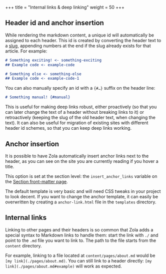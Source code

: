 +++
title = "Internal links & deep linking"
weight = 50
+++

## Header id and anchor insertion
While rendering the markdown content, a unique id will automatically be assigned to each header. This id is created
by converting the header text to a [slug](https://en.wikipedia.org/wiki/Semantic_URL#Slug), appending numbers at the end
if the slug already exists for that article. For example:

```md
# Something exciting! <- something-exciting
## Example code <- example-code

# Something else <- something-else
## Example code <- example-code-1
```

You can also manually specify an id with a `{#…}` suffix on the header line:

```md
# Something manual! {#manual}
```

This is useful for making deep links robust, either proactively (so that you can later change the text of a header without breaking links to it) or retroactively (keeping the slug of the old header text, when changing the text). It can also be useful for migration of existing sites with different header id schemes, so that you can keep deep links working.

## Anchor insertion
It is possible to have Zola automatically insert anchor links next to the header, as you can see on the site you are currently
reading if you hover a title.

This option is set at the section level: the `insert_anchor_links` variable on the
[Section front-matter page](./documentation/content/section.md#front-matter).

The default template is very basic and will need CSS tweaks in your project to look decent.
If you want to change the anchor template, it can easily be overwritten by
creating a `anchor-link.html` file in the `templates` directory.

## Internal links
Linking to other pages and their headers is so common that Zola adds a
special syntax to Markdown links to handle them: start the link with `./` and point to the `.md` file you want
to link to. The path to the file starts from the `content` directory.

For example, linking to a file located at `content/pages/about.md` would be `[my link](./pages/about.md)`.
You can still link to a header directly: `[my link](./pages/about.md#example)` will work as expected.
